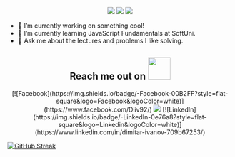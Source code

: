 <p align="center">
 <img src="https://badges.pufler.dev/visits/deifyme/deifyme"/> 
 <img src="https://badges.pufler.dev/repos/deifyme"/>
 <img src="https://badges.pufler.dev/commits/monthly/deifyme" />
 </p>
 
- 🔭 I’m currently working on something cool!
- 🌱 I’m currently learning JavaScript Fundamentals at SoftUni.
- 💬 Ask me about the lectures and problems I like solving.


<h2 align="center">Reach me out on <img src= "https://media.tenor.com/rkzdlwxESqUAAAAd/cat-thurston-waffles.gif" width="50" ></h2>
<p align="center">
<a>[![Facebook](https://img.shields.io/badge/-Facebook-00B2FF?style=flat-square&logo=Facebook&logoColor=white)](https://www.facebook.com/Diiv92/)</a> 
<a> <img src="https://img.shields.io/badge/-dimdivanov-purple?style=flat-square&logo=instagram&logoColor=white&link=https://www.instagram.com/pinkdogg307/"/></a>
<a>[![LinkedIn](https://img.shields.io/badge/-LinkedIn-0e76a8?style=flat-square&logo=Linkedin&logoColor=white)](https://www.linkedin.com/in/dimitar-ivanov-709b67253/)</a>
</p>

[![GitHub Streak](https://github-readme-streak-stats.herokuapp.com/?user=deifyme)](https://git.io/streak-stats)
